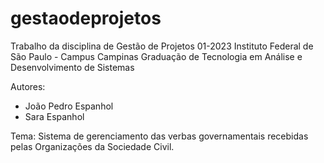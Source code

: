 # gestaodeprojetos
Trabalho da disciplina de Gestão de Projetos 01-2023
Instituto Federal de São Paulo - Campus Campinas
Graduação de Tecnologia em Análise e Desenvolvimento de Sistemas

Autores: 
- João Pedro Espanhol
- Sara Espanhol

Tema:
Sistema de gerenciamento das verbas governamentais recebidas pelas Organizações da Sociedade Civil.
